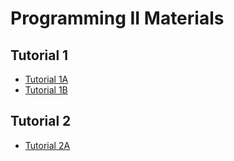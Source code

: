 # Programming II Materials
## Tutorial 1
* [Tutorial 1A](tutorials/tutorial_1_A.md)
* [Tutorial 1B](tutorials/tutorial_1_B.md)

## Tutorial 2
* [Tutorial 2A](tutorials/tutorial_2_A.md)

